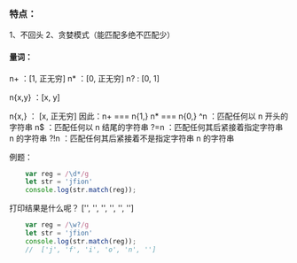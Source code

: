 ### 特点：
1、不回头
2、贪婪模式（能匹配多绝不匹配少）


#### 量词：
n+ ：[1, 正无穷]
n* ：[0, 正无穷]
n? : [0, 1]
<!-- 注意，y 前面不能有空格！！！ -->
n{x,y} ：[x, y]
<!-- 上面特例： -->
n{x,} ： [x, 正无穷]
因此：n+ === n{1,} n* === n{0,}
^n ：匹配任何以 n 开头的字符串
n$ ：匹配任何以 n 结尾的字符串
?=n ：匹配任何其后紧接着指定字符串 n 的字符串
?!n ：匹配任何其后紧接着不是指定字符串 n 的字符串




例题：
```js
    var reg = /\d*/g
    let str = 'jfion'
    console.log(str.match(reg));
```
打印结果是什么呢？
['', '', '', '', '', '']


```js
    var reg = /\w?/g
    let str = 'jfion'
    console.log(str.match(reg));
    //  ['j', 'f', 'i', 'o', 'n', '']
```